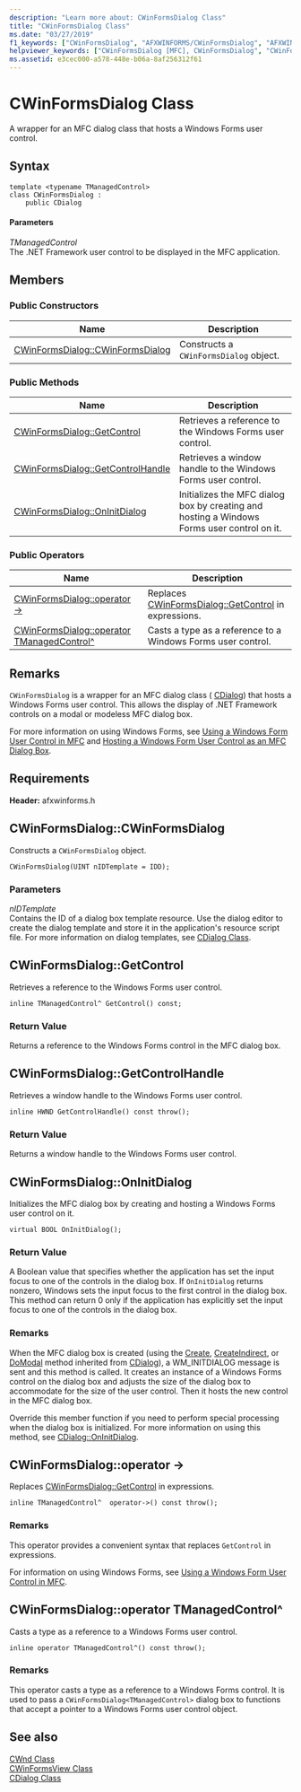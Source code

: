 ```yaml
---
description: "Learn more about: CWinFormsDialog Class"
title: "CWinFormsDialog Class"
ms.date: "03/27/2019"
f1_keywords: ["CWinFormsDialog", "AFXWINFORMS/CWinFormsDialog", "AFXWINFORMS/CWinFormsDialog::CWinFormsDialog", "AFXWINFORMS/CWinFormsDialog::GetControl", "AFXWINFORMS/CWinFormsDialog::GetControlHandle", "AFXWINFORMS/CWinFormsDialog::OnInitDialog"]
helpviewer_keywords: ["CWinFormsDialog [MFC], CWinFormsDialog", "CWinFormsDialog [MFC], GetControl", "CWinFormsDialog [MFC], GetControlHandle", "CWinFormsDialog [MFC], OnInitDialog"]
ms.assetid: e3cec000-a578-448e-b06a-8af256312f61
---
```

# CWinFormsDialog Class

A wrapper for an MFC dialog class that hosts a Windows Forms user control.

## Syntax

```
template <typename TManagedControl>
class CWinFormsDialog :
    public CDialog
```

#### Parameters

*TManagedControl*<br/>
The .NET Framework user control to be displayed in the MFC application.

## Members

### Public Constructors

|Name|Description|
|----------|-----------------|
|[CWinFormsDialog::CWinFormsDialog](#cwinformsdialog)|Constructs a `CWinFormsDialog` object.|

### Public Methods

|Name|Description|
|----------|-----------------|
|[CWinFormsDialog::GetControl](#getcontrol)|Retrieves a reference to the Windows Forms user control.|
|[CWinFormsDialog::GetControlHandle](#getcontrolhandle)|Retrieves a window handle to the Windows Forms user control.|
|[CWinFormsDialog::OnInitDialog](#oninitdialog)|Initializes the MFC dialog box by creating and hosting a Windows Forms user control on it.|

### Public Operators

|Name|Description|
|----------|-|
|[CWinFormsDialog::operator -&gt;](#operator_-_gt)|Replaces [CWinFormsDialog::GetControl](#getcontrol) in expressions.|
|[CWinFormsDialog::operator TManagedControl^](#operator-tmanagedcontrol-hat)|Casts a type as a reference to a Windows Forms user control.|

## Remarks

`CWinFormsDialog` is a wrapper for an MFC dialog class ( [CDialog](../../mfc/reference/cdialog-class.md)) that hosts a Windows Forms user control. This allows the display of .NET Framework controls on a modal or modeless MFC dialog box.

For more information on using Windows Forms, see [Using a Windows Form User Control in MFC](../../dotnet/using-a-windows-form-user-control-in-mfc.md) and [Hosting a Windows Form User Control as an MFC Dialog Box](../../dotnet/hosting-a-windows-form-user-control-as-an-mfc-dialog-box.md).

## Requirements

**Header:** afxwinforms.h

## <a name="cwinformsdialog"></a> CWinFormsDialog::CWinFormsDialog

Constructs a `CWinFormsDialog` object.

```
CWinFormsDialog(UINT nIDTemplate = IDD);
```

### Parameters

*nIDTemplate*<br/>
Contains the ID of a dialog box template resource. Use the dialog editor to create the dialog template and store it in the application's resource script file. For more information on dialog templates, see [CDialog Class](../../mfc/reference/cdialog-class.md).

## <a name="getcontrol"></a> CWinFormsDialog::GetControl

Retrieves a reference to the Windows Forms user control.

```
inline TManagedControl^ GetControl() const;
```

### Return Value

Returns a reference to the Windows Forms control in the MFC dialog box.

## <a name="getcontrolhandle"></a> CWinFormsDialog::GetControlHandle

Retrieves a window handle to the Windows Forms user control.

```
inline HWND GetControlHandle() const throw();
```

### Return Value

Returns a window handle to the Windows Forms user control.

## <a name="oninitdialog"></a> CWinFormsDialog::OnInitDialog

Initializes the MFC dialog box by creating and hosting a Windows Forms user control on it.

```
virtual BOOL OnInitDialog();
```

### Return Value

A Boolean value that specifies whether the application has set the input focus to one of the controls in the dialog box. If `OnInitDialog` returns nonzero, Windows sets the input focus to the first control in the dialog box. This method can return 0 only if the application has explicitly set the input focus to one of the controls in the dialog box.

### Remarks

When the MFC dialog box is created (using the [Create](../../mfc/reference/cdialog-class.md#create), [CreateIndirect](../../mfc/reference/cdialog-class.md#createindirect), or [DoModal](../../mfc/reference/cdialog-class.md#domodal) method inherited from [CDialog](../../mfc/reference/cdialog-class.md)), a WM_INITDIALOG message is sent and this method is called. It creates an instance of a Windows Forms control on the dialog box and adjusts the size of the dialog box to accommodate for the size of the user control. Then it hosts the new control in the MFC dialog box.

Override this member function if you need to perform special processing when the dialog box is initialized. For more information on using this method, see [CDialog::OnInitDialog](../../mfc/reference/cdialog-class.md#oninitdialog).

## <a name="operator_-_gt"></a> CWinFormsDialog::operator -&gt;

Replaces [CWinFormsDialog::GetControl](#getcontrol) in expressions.

```
inline TManagedControl^  operator->() const throw();
```

### Remarks

This operator provides a convenient syntax that replaces `GetControl` in expressions.

For information on using Windows Forms, see [Using a Windows Form User Control in MFC](../../dotnet/using-a-windows-form-user-control-in-mfc.md).

## <a name="operator-tmanagedcontrol-hat"></a> CWinFormsDialog::operator TManagedControl^

Casts a type as a reference to a Windows Forms user control.

```
inline operator TManagedControl^() const throw();
```

### Remarks

This operator casts a type as a reference to a Windows Forms control. It is used to pass a `CWinFormsDialog<TManagedControl>` dialog box to functions that accept a pointer to a Windows Forms user control object.

## See also

[CWnd Class](../../mfc/reference/cwnd-class.md)<br/>
[CWinFormsView Class](../../mfc/reference/cwinformsview-class.md)<br/>
[CDialog Class](../../mfc/reference/cdialog-class.md)
